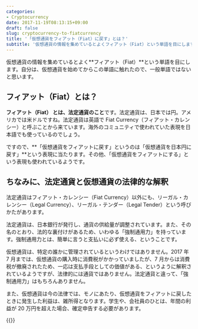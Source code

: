 ```yaml
---
categories:
- Cryptocurrency
date: 2017-11-19T08:13:15+09:00
draft: false
slug: cryptocurrency-to-fiatcurrency
title: '「仮想通貨をフィアット（Fiat）に戻す」とは？'
subtitle: '仮想通貨の情報を集めているとよくフィアット（Fiat）という単語を目にします。フィアット（Fiat） とは、法定通貨のこと。ですので、仮想通貨を法定通貨に戻す、という意味になります。'
---
```


仮想通貨の情報を集めているとよく**フィアット（Fiat）**という単語を目にします。自分は、仮想通貨を始めてからこの単語に触れたので、一般単語ではないと思います。

## フィアット（Fiat）とは？

**フィアット（Fiat） とは、法定通貨のこと**です。法定通貨は、日本では円。アメリカでは米ドルですね。法定通貨は英語で Fiat Currency（フィアット・カレンシー）と呼ぶことから来ています。海外のコミュニティで使われていた表現を日本語でも使っているのでしょう。

ですので、**「仮想通貨をフィアットに戻す」というのは「仮想通貨を日本円に戻す」**という表現に当たります。その他、「仮想通貨をフィアットにする」という表現も使われているようです。

## ちなみに、法定通貨と仮想通貨の法律的な解釈

法定通貨はフィアット・カレンシー（Fiat Currency）以外にも、リーガル・カレンシー（Legal Currency）、リーガル・テンダー（Legal Tender）という呼びかたがあります。

法定通貨は、日本銀行が発行し、通貨の供給量が調整されています。また、その名のとおり、法的な裏付けがあるため、いわゆる「強制通用力」を持っています。強制通用力とは、簡単に言うと支払いに必ず使える、ということです。

仮想通貨は、特定の誰かに管理されているというわけではありません。2017 年 7 月までは、仮想通貨の購入時に消費税がかかっていましたが、7 月からは消費税が撤廃されたため、一応は支払手段としての価値がある、というように解釈されているようですが、法律的には通貨ではありません。法定通貨と違って、「強制通用力」はもちろんありません。

また、仮想通貨は今の法律では、モノにあたり、仮想通貨をフィアットに戻したときに発生した利益は、雑所得となります。学生や、会社員のひとは、年間の利益が 20 万円を超えた場合、確定申告する必要があります。

{{<cryptocurrency>}}